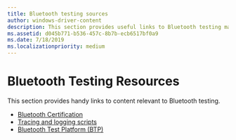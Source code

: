 ```yaml
---
title: Bluetooth testing sources
author: windows-driver-content
description: This section provides useful links to Bluetooth testing materials.
ms.assetid: d045b771-b536-457c-8b7b-ecb6517bf0a9
ms.date: 7/18/2019
ms.localizationpriority: medium
---
```


# Bluetooth Testing Resources

This section provides handy links to content relevant to Bluetooth testing.

- [Bluetooth Certification](bluetooth-certification.md)
- [Tracing and logging scripts](https://github.com/microsoft/busiotools/tree/master/bluetooth/tracing/readme.md)
- [Bluetooth Test Platform (BTP)](testing-BTP-Overview.md)

